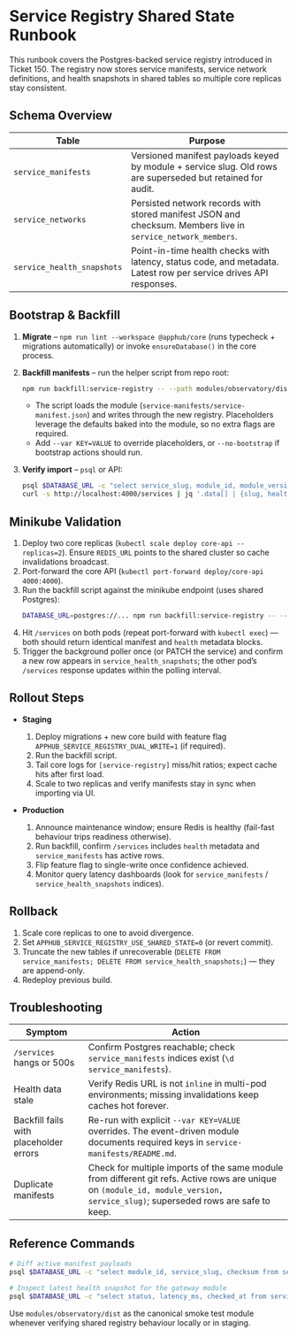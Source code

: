 # Service Registry Shared State Runbook

This runbook covers the Postgres-backed service registry introduced in Ticket 150. The registry now stores service manifests, service network definitions, and health snapshots in shared tables so multiple core replicas stay consistent.

## Schema Overview

| Table | Purpose |
| --- | --- |
| `service_manifests` | Versioned manifest payloads keyed by module + service slug. Old rows are superseded but retained for audit. |
| `service_networks` | Persisted network records with stored manifest JSON and checksum. Members live in `service_network_members`. |
| `service_health_snapshots` | Point-in-time health checks with latency, status code, and metadata. Latest row per service drives API responses. |

## Bootstrap & Backfill

1. **Migrate** – `npm run lint --workspace @apphub/core` (runs typecheck + migrations automatically) or invoke `ensureDatabase()` in the core process.
2. **Backfill manifests** – run the helper script from repo root:

   ```bash
   npm run backfill:service-registry -- --path modules/observatory/dist --module observatory
   ```

   - The script loads the module (`service-manifests/service-manifest.json`) and writes through the new registry. Placeholders leverage the defaults baked into the module, so no extra flags are required.
   - Add `--var KEY=VALUE` to override placeholders, or `--no-bootstrap` if bootstrap actions should run.

3. **Verify import** – `psql` or API:
   ```bash
   psql $DATABASE_URL -c "select service_slug, module_id, module_version from service_manifests where superseded_at is null order by service_slug;"
   curl -s http://localhost:4000/services | jq '.data[] | {slug, health}'
   ```

## Minikube Validation

1. Deploy two core replicas (`kubectl scale deploy core-api --replicas=2`). Ensure `REDIS_URL` points to the shared cluster so cache invalidations broadcast.
2. Port-forward the core API (`kubectl port-forward deploy/core-api 4000:4000`).
3. Run the backfill script against the minikube endpoint (uses shared Postgres):
   ```bash
   DATABASE_URL=postgres://... npm run backfill:service-registry -- --path modules/observatory/dist
   ```
4. Hit `/services` on both pods (repeat port-forward with `kubectl exec`) — both should return identical manifest and `health` metadata blocks.
5. Trigger the background poller once (or PATCH the service) and confirm a new row appears in `service_health_snapshots`; the other pod’s `/services` response updates within the polling interval.

## Rollout Steps

- **Staging**
  1. Deploy migrations + new core build with feature flag `APPHUB_SERVICE_REGISTRY_DUAL_WRITE=1` (if required).
  2. Run the backfill script.
  3. Tail core logs for `[service-registry]` miss/hit ratios; expect cache hits after first load.
  4. Scale to two replicas and verify manifests stay in sync when importing via UI.

- **Production**
  1. Announce maintenance window; ensure Redis is healthy (fail-fast behaviour trips readiness otherwise).
  2. Run backfill, confirm `/services` includes `health` metadata and `service_manifests` has active rows.
  3. Flip feature flag to single-write once confidence achieved.
  4. Monitor query latency dashboards (look for `service_manifests` / `service_health_snapshots` indices).

## Rollback

1. Scale core replicas to one to avoid divergence.
2. Set `APPHUB_SERVICE_REGISTRY_USE_SHARED_STATE=0` (or revert commit).
3. Truncate the new tables if unrecoverable (`DELETE FROM service_manifests; DELETE FROM service_health_snapshots;`) — they are append-only.
4. Redeploy previous build.

## Troubleshooting

| Symptom | Action |
| --- | --- |
| `/services` hangs or 500s | Confirm Postgres reachable; check `service_manifests` indices exist (`\d service_manifests`). |
| Health data stale | Verify Redis URL is not `inline` in multi-pod environments; missing invalidations keep caches hot forever. |
| Backfill fails with placeholder errors | Re-run with explicit `--var KEY=VALUE` overrides. The event-driven module documents required keys in `service-manifests/README.md`. |
| Duplicate manifests | Check for multiple imports of the same module from different git refs. Active rows are unique on `(module_id, module_version, service_slug)`; superseded rows are safe to keep. |

## Reference Commands

```bash
# Diff active manifest payloads
psql $DATABASE_URL -c "select module_id, service_slug, checksum from service_manifests where superseded_at is null order by module_id, service_slug;"

# Inspect latest health snapshot for the gateway module
psql $DATABASE_URL -c "select status, latency_ms, checked_at from service_health_snapshots where service_slug = 'observatory-dashboard' order by version desc limit 1;"
```

Use `modules/observatory/dist` as the canonical smoke test module whenever verifying shared registry behaviour locally or in staging.
